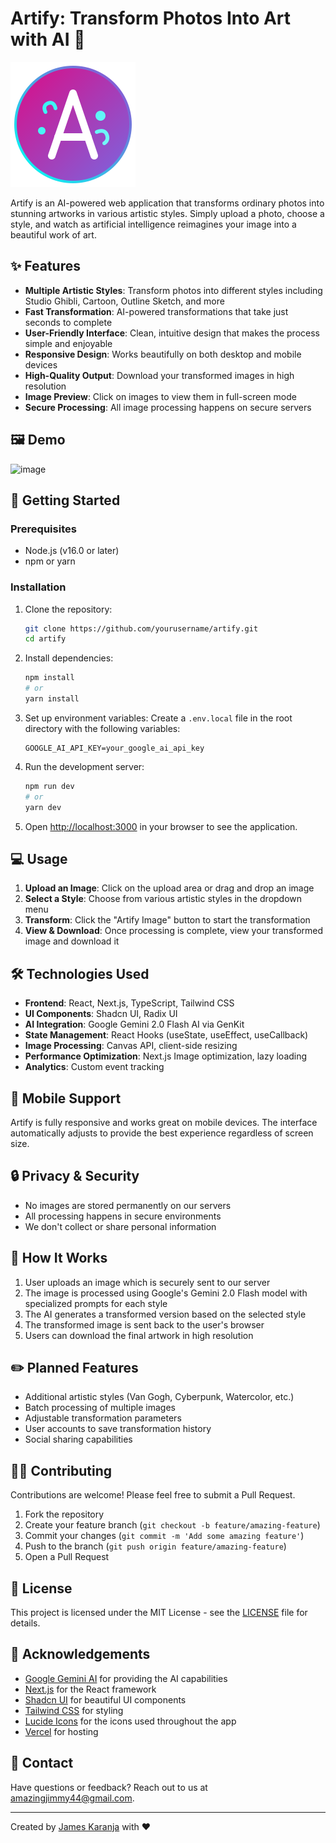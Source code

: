 # Artify: Transform Photos Into Art with AI 🎨

![Artify Logo](/public/logo.svg)

Artify is an AI-powered web application that transforms ordinary photos into stunning artworks in various artistic styles. Simply upload a photo, choose a style, and watch as artificial intelligence reimagines your image into a beautiful work of art.

## ✨ Features

- **Multiple Artistic Styles**: Transform photos into different styles including Studio Ghibli, Cartoon, Outline Sketch, and more
- **Fast Transformation**: AI-powered transformations that take just seconds to complete
- **User-Friendly Interface**: Clean, intuitive design that makes the process simple and enjoyable
- **Responsive Design**: Works beautifully on both desktop and mobile devices
- **High-Quality Output**: Download your transformed images in high resolution
- **Image Preview**: Click on images to view them in full-screen mode
- **Secure Processing**: All image processing happens on secure servers

## 🖼️ Demo
![image](https://github.com/user-attachments/assets/c339d078-f137-4a80-9092-68588cba3580)


## 🚀 Getting Started

### Prerequisites

- Node.js (v16.0 or later)
- npm or yarn

### Installation

1. Clone the repository:
   ```bash
   git clone https://github.com/yourusername/artify.git
   cd artify
   ```

2. Install dependencies:
   ```bash
   npm install
   # or
   yarn install
   ```

3. Set up environment variables:
   Create a `.env.local` file in the root directory with the following variables:
   ```
   GOOGLE_AI_API_KEY=your_google_ai_api_key
   ```

4. Run the development server:
   ```bash
   npm run dev
   # or
   yarn dev
   ```

5. Open [http://localhost:3000](http://localhost:3000) in your browser to see the application.

## 💻 Usage

1. **Upload an Image**: Click on the upload area or drag and drop an image
2. **Select a Style**: Choose from various artistic styles in the dropdown menu
3. **Transform**: Click the "Artify Image" button to start the transformation
4. **View & Download**: Once processing is complete, view your transformed image and download it

## 🛠️ Technologies Used

- **Frontend**: React, Next.js, TypeScript, Tailwind CSS
- **UI Components**: Shadcn UI, Radix UI
- **AI Integration**: Google Gemini 2.0 Flash AI via GenKit
- **State Management**: React Hooks (useState, useEffect, useCallback)
- **Image Processing**: Canvas API, client-side resizing
- **Performance Optimization**: Next.js Image optimization, lazy loading
- **Analytics**: Custom event tracking

## 📱 Mobile Support

Artify is fully responsive and works great on mobile devices. The interface automatically adjusts to provide the best experience regardless of screen size.

## 🔒 Privacy & Security

- No images are stored permanently on our servers
- All processing happens in secure environments
- We don't collect or share personal information

## 🔄 How It Works

1. User uploads an image which is securely sent to our server
2. The image is processed using Google's Gemini 2.0 Flash model with specialized prompts for each style
3. The AI generates a transformed version based on the selected style
4. The transformed image is sent back to the user's browser
5. Users can download the final artwork in high resolution

## ✏️ Planned Features

- Additional artistic styles (Van Gogh, Cyberpunk, Watercolor, etc.)
- Batch processing of multiple images
- Adjustable transformation parameters
- User accounts to save transformation history
- Social sharing capabilities

## 👨‍💻 Contributing

Contributions are welcome! Please feel free to submit a Pull Request.

1. Fork the repository
2. Create your feature branch (`git checkout -b feature/amazing-feature`)
3. Commit your changes (`git commit -m 'Add some amazing feature'`)
4. Push to the branch (`git push origin feature/amazing-feature`)
5. Open a Pull Request

## 📄 License

This project is licensed under the MIT License - see the [LICENSE](LICENSE) file for details.

## 🙏 Acknowledgements

- [Google Gemini AI](https://deepmind.google/technologies/gemini/) for providing the AI capabilities
- [Next.js](https://nextjs.org/) for the React framework
- [Shadcn UI](https://ui.shadcn.com/) for beautiful UI components
- [Tailwind CSS](https://tailwindcss.com/) for styling
- [Lucide Icons](https://lucide.dev/) for the icons used throughout the app
- [Vercel](https://vercel.com/) for hosting

## 📧 Contact

Have questions or feedback? Reach out to us at [amazingjimmy44@gmail.com](mailto:amazingjimmy44@gmail.com).

---

Created by [James Karanja](https://jameskaranja.netlify.app/) with ❤️
